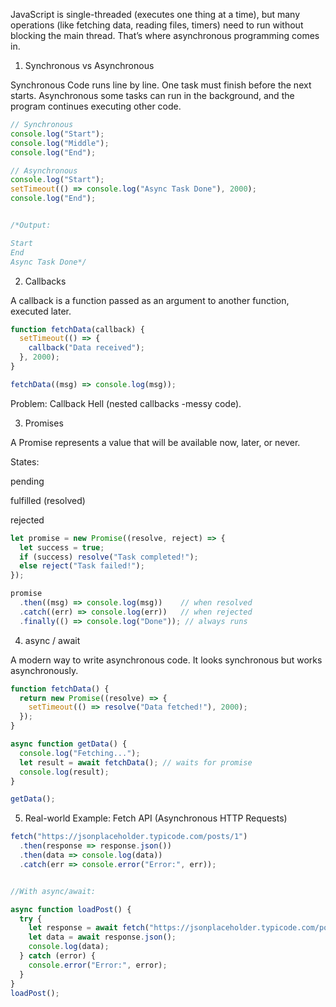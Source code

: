 JavaScript is single-threaded (executes one thing at a time), but many operations (like fetching data, reading files, timers) need to run without blocking the main thread.
That’s where asynchronous programming comes in.

1. Synchronous vs Asynchronous

Synchronous Code runs line by line. One task must finish before the next starts.
Asynchronous some tasks can run in the background, and the program continues executing other code.
```js
// Synchronous
console.log("Start");
console.log("Middle");
console.log("End");

// Asynchronous
console.log("Start");
setTimeout(() => console.log("Async Task Done"), 2000);
console.log("End");


/*Output:

Start
End
Async Task Done*/
```
2. Callbacks

A callback is a function passed as an argument to another function, executed later.
```js
function fetchData(callback) {
  setTimeout(() => {
    callback("Data received");
  }, 2000);
}

fetchData((msg) => console.log(msg));
```

Problem: Callback Hell (nested callbacks -messy code).

3. Promises

A Promise represents a value that will be available now, later, or never.

States:

pending

fulfilled (resolved)

rejected
```js
let promise = new Promise((resolve, reject) => {
  let success = true;
  if (success) resolve("Task completed!");
  else reject("Task failed!");
});

promise
  .then((msg) => console.log(msg))    // when resolved
  .catch((err) => console.log(err))   // when rejected
  .finally(() => console.log("Done")); // always runs
```
4. async / await

A modern way to write asynchronous code.
It looks synchronous but works asynchronously.
```js
function fetchData() {
  return new Promise((resolve) => {
    setTimeout(() => resolve("Data fetched!"), 2000);
  });
}

async function getData() {
  console.log("Fetching...");
  let result = await fetchData(); // waits for promise
  console.log(result);
}

getData();
```
5. Real-world Example: Fetch API (Asynchronous HTTP Requests)
```js
fetch("https://jsonplaceholder.typicode.com/posts/1")
  .then(response => response.json())
  .then(data => console.log(data))
  .catch(err => console.error("Error:", err));


//With async/await:

async function loadPost() {
  try {
    let response = await fetch("https://jsonplaceholder.typicode.com/posts/1");
    let data = await response.json();
    console.log(data);
  } catch (error) {
    console.error("Error:", error);
  }
}
loadPost();
```